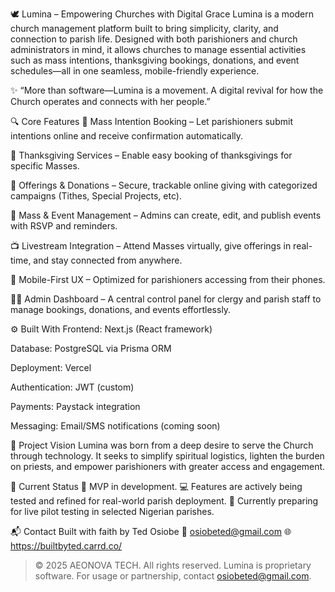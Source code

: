 🕊️ Lumina – Empowering Churches with Digital Grace
Lumina is a modern church management platform built to bring simplicity, clarity, and connection to parish life. Designed with both parishioners and church administrators in mind, it allows churches to manage essential activities such as mass intentions, thanksgiving bookings, donations, and event schedules—all in one seamless, mobile-friendly experience.

✨ “More than software—Lumina is a movement. A digital revival for how the Church operates and connects with her people.”

🔍 Core Features
📆 Mass Intention Booking – Let parishioners submit intentions online and receive confirmation automatically.

🙏 Thanksgiving Services – Enable easy booking of thanksgivings for specific Masses.

💸 Offerings & Donations – Secure, trackable online giving with categorized campaigns (Tithes, Special Projects, etc).

🎉 Mass & Event Management – Admins can create, edit, and publish events with RSVP and reminders.

📺 Livestream Integration – Attend Masses virtually, give offerings in real-time, and stay connected from anywhere.

📱 Mobile-First UX – Optimized for parishioners accessing from their phones.

🧑‍💼 Admin Dashboard – A central control panel for clergy and parish staff to manage bookings, donations, and events effortlessly.

⚙️ Built With
Frontend: Next.js (React framework)

Database: PostgreSQL via Prisma ORM

Deployment: Vercel

Authentication: JWT (custom)

Payments: Paystack integration

Messaging: Email/SMS notifications (coming soon)

🎯 Project Vision
Lumina was born from a deep desire to serve the Church through technology. It seeks to simplify spiritual logistics, lighten the burden on priests, and empower parishioners with greater access and engagement.

🙌 Current Status
🚧 MVP in development.
💻 Features are actively being tested and refined for real-world parish deployment.
📣 Currently preparing for live pilot testing in selected Nigerian parishes.

📬 Contact
Built with faith by Ted Osiobe
📧 osiobeted@gmail.com
🌐 https://builtbyted.carrd.co/

> © 2025 AEONOVA TECH. All rights reserved. Lumina is proprietary software. For usage or partnership, contact osiobeted@gmail.com.

